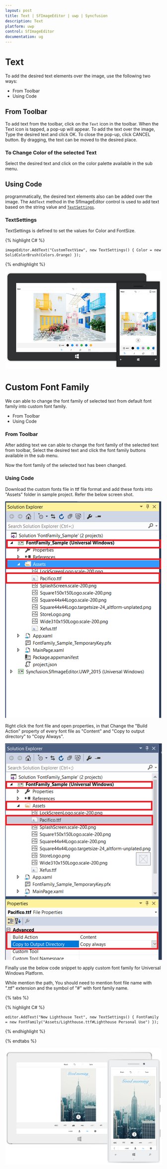 ```yaml
---
layout: post
title: Text | SfImageEditor | uwp | Syncfusion
description: Text
platform: uwp
control: SfImageEditor
documentation: ug
---
```

# Text

To add the desired text elements over the image, use the following two ways:

* From Toolbar
* Using Code

## From Toolbar

To add text from the toolbar, click on the `Text` icon in the toolbar. When the Text icon is tapped, a pop-up will appear. To add the text over the image, Type the desired text and click OK. To close the pop-up, click CANCEL button. By dragging, the text can be moved to the desired place.

### To Change Color of the selected Text

Select the desired text and click on the color palette available in the sub menu.

## Using Code

programmatically, the desired text elements also can be added over the image. The `AddText` method in the SfImageEditor control is used to add text based on the string value and [`TextSettings`](https://help.syncfusion.com/cr/uwp/sfimageeditor).

### TextSettings

TextSettings is defined to set the values for Color and FontSize.

{% highlight C# %}

    imageEditor.AddText("CustomTextView", new TextSettings() { Color = new SolidColorBrush(Colors.Orange) });

{% endhighlight %}

![](text_images/AddedText.png)

# Custom Font Family

We can able to change the font family of selected text from default font family into custom font family.

   * From Toolbar
   * Using Code

### From Toolbar

After adding text we can able to change the font family of the selected text from toolbar, Select the desired text and click the font family buttons available in the sub menu.
   
Now the font family of the selected text has been changed.

### Using Code

Download the custom fonts file in ttf file format and add these fonts into "Assets" folder in sample project. Refer the below screen shot.

![](text_images/UWPCustomFont1.png)
   
Right click the font file and open properties, in that Change the "Build Action" property of every font file as "Content" and "Copy to output directory" to "Copy Always".
    
![](text_images/UWPCustomFont2.png)
    
Finally use the below code snippet to apply custom font family for Universal Windows Platform.

While mention the path, You should need to mention font file name with ".ttf" extension and the symbol of "#" with font family name.

{% tabs %}

{% highlight C# %}

    editor.AddText("New Lighthouse Text", new TextSettings() { FontFamily = new FontFamily("Assets/Lighthouse.ttf#Lighthouse Personal Use") });

{% endhighlight %}

{% endtabs %}

![](text_images/FontFamily.png)